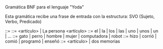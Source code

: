 Gramática BNF para el lenguaje "Yoda"

Esta gramática recibe una frase de entrada con la estructura: SVO (Sujeto,
Verbo, Predicado)

<frase> ::= <sujeto> <verbo> <objeto>
<sujeto> ::= <artículo> <sustantivo> | La persona
<artículo> ::= el | la | los | las | uno | unos | un | ...
<sustantivo> ::= gato | perro | hombre | mujer | computadora | robot
<verbo> ::= hizo | corrió | comió | programó | enseñó
<objeto> ::= <artículo> <sustantivo> | dos memorias 
